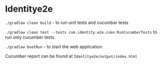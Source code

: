 # Identitye2e

`./gradlew clean build` - to run unit tests and cucumber tests

`./gradlew clean test --tests com.identity.e2e.cuke.RunCucumberTests` to run only cucumber tests

`./gradlew bootRun` - to start the web application

Cucumber report can be found at `Identitye2e/output/index.html`
